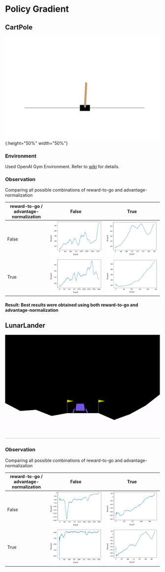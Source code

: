 # Policy Gradient

## CartPole
![cartpole](./figs/cartpole.gif){:height="50%" width="50%"}

### Environment
Used OpenAI Gym Environment. Refer to [wiki](https://github.com/openai/gym/wiki/CartPole-v0) for details.

### Observation
Comparing all possible combinations of reward-to-go and advantage-normalization

| reward-to-go / </br>advantage-normalization | False | True |
| --- | --- | --- |
| False | ![cp_FF](https://github.com/sagarjinde/Reinforcement-Learning-Project/blob/master/PG/figs/cp_FF.png) | ![cp_TF](https://github.com/sagarjinde/Reinforcement-Learning-Project/blob/master/PG/figs/cp_TF.png) |
| True | ![cp_FT](https://github.com/sagarjinde/Reinforcement-Learning-Project/blob/master/PG/figs/cp_FT.png) | ![cp_TT](https://github.com/sagarjinde/Reinforcement-Learning-Project/blob/master/PG/figs/cp_TT.png) |
#### Result: Best results were obtained using both reward-to-go and advantage-normalization 

## LunarLander
![lunarlander](https://github.com/sagarjinde/Reinforcement-Learning-Project/blob/master/PG/figs/lunarlander.gif)

### Observation
Comparing all possible combinations of reward-to-go and advantage-normalization

| reward-to-go / </br>advantage-normalization | False | True |
| --- | --- | --- |
| False | ![ll_FF](https://github.com/sagarjinde/Reinforcement-Learning-Project/blob/master/PG/figs/ll_FF.png) | ![ll_TF](https://github.com/sagarjinde/Reinforcement-Learning-Project/blob/master/PG/figs/ll_TF.png) |
| True | ![ll_FT](https://github.com/sagarjinde/Reinforcement-Learning-Project/blob/master/PG/figs/ll_FT.png) | ![ll_TT](https://github.com/sagarjinde/Reinforcement-Learning-Project/blob/master/PG/figs/ll_TT.png) |